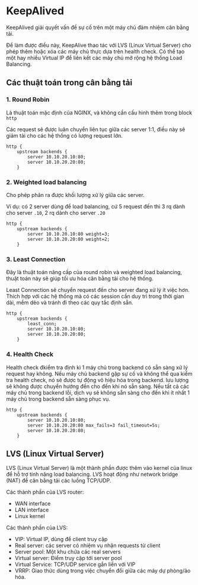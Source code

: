 # KeepAlived
KeepAlived giải quyết vấn đề sự cố trên một máy chủ đảm nhiệm cân bằng tải.

Để làm được điều này, KeepAlive thao tác với LVS (Linux Virtual Server) cho phép thêm hoặc xóa các máy chủ thực dựa trên health check. Có thể tạo một hay nhiều Virtual IP để liên kết các máy chủ mở rộng hệ thống Load Balancing.

## Các thuật toán trong cân bằng tải
### 1. Round Robin
Là thuật toán mặc định của NGINX, và không cần cấu hình thêm trong block `http`

Các request sẽ được luân chuyển liên tục giữa các server 1:1, điều này sẽ giảm tải cho các hệ thống có lượng request lớn.
    
    http {
        upstream backends {
            server 10.10.20.10:80;
            server 10.10.20.20:80;
        }

### 2. Weighted load balancing
Cho phép phân ra được khối lượng xử lý giữa các server.

Ví dụ: có 2 server dùng để load balancing, cứ 5 request đến thì 3 rq dành cho server `.10`, 2 rq dành cho server `.20`
    
    http {
        upstream backends {
            server 10.10.20.10:80 weight=3;
            server 10.10.20.20:80 weight=2;
        }

### 3. Least Connection
Đây là thuật toán nâng cấp của round robin và weighted load balancing, thuật toán này sẽ giúp tối ưu hóa cân bằng tải cho hệ thống.

Least Connection sẽ chuyển request đến cho server đang xử lý ít việc hơn.
Thích hợp với các hệ thống mà có các session cần duy trì trong thời gian dài, mềm dẻo và tránh đi theo các quy tắc định sẵn.
   
    http {
        upstream backends {
            least_conn;
            server 10.10.20.10:80;
            server 10.10.20.20:80;
        }

### 4. Health Check
Health check đkiểm tra định kì 1 máy chủ trong backend có sẵn sàng xử lý request hay không. Nếu máy chủ backend gặp sự cố và không thể qua kiểm tra health check, nó sẽ được tự động vô hiệu hóa trong backend. lưu lượng sẽ không được chuyển hướng đến cho đến khi nó sẵn sàng. Nếu tất cả các máy chủ trong backend lỗi, dịch vụ sẽ không sẵn sàng cho đến khi ít nhất 1 máy chủ trong backend sẵn sàng phục vụ.
   
    http {
        upstream backends {
            server 10.10.20.10:80;
            server 10.10.20.20:80 max_fails=3 fail_timeout=5s;
            server 10.10.20.20:80;
        }
      
## LVS (Linux Virtual Server)
LVS (Linux Virtual Server) là một thành phần được thêm vào kernel của linux để hỗ trợ tính năng load balancing. LVS hoạt động như network bridge (NAT) để cân bằng tải các luồng TCP/UDP.

Các thành phần của LVS router:
- WAN interface
- LAN interface
- Linux kernel

Các thành phần của LVS:
- VIP: Virtual IP, dùng để client truy cập
- Real server: các server có nhiệm vụ nhận requests từ client
- Server pool: Một khu chứa các real servers
- Virtual server: Điểm truy cập tới server pool
- Virtual Service: TCP/UDP service gắn liền với VIP
- VRRP: Giao thức dùng trong việc chuyển đổi giữa các máy dự phòng/ảo hóa.


